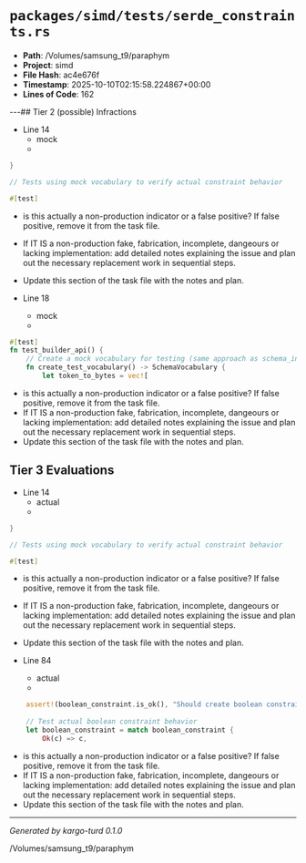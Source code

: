 # `packages/simd/tests/serde_constraints.rs`

- **Path**: /Volumes/samsung_t9/paraphym
- **Project**: simd
- **File Hash**: ac4e676f  
- **Timestamp**: 2025-10-10T02:15:58.224867+00:00  
- **Lines of Code**: 162

---## Tier 2 (possible) Infractions 


- Line 14
  - mock
  - 

```rust
}

// Tests using mock vocabulary to verify actual constraint behavior

#[test]
```

- is this actually a non-production indicator or a false positive? If false positive, remove it from the task file.
- If IT IS a non-production fake, fabrication, incomplete, dangeours or lacking implementation: add detailed notes explaining the issue and plan out the necessary replacement work in sequential steps. 
- Update this section of the task file with the notes and plan.


- Line 18
  - mock
  - 

```rust
#[test]
fn test_builder_api() {
    // Create a mock vocabulary for testing (same approach as schema_index.rs tests)
    fn create_test_vocabulary() -> SchemaVocabulary {
        let token_to_bytes = vec![
```

- is this actually a non-production indicator or a false positive? If false positive, remove it from the task file.
- If IT IS a non-production fake, fabrication, incomplete, dangeours or lacking implementation: add detailed notes explaining the issue and plan out the necessary replacement work in sequential steps. 
- Update this section of the task file with the notes and plan.

## Tier 3 Evaluations


- Line 14
  - actual
  - 

```rust
}

// Tests using mock vocabulary to verify actual constraint behavior

#[test]
```

- is this actually a non-production indicator or a false positive? If false positive, remove it from the task file.
- If IT IS a non-production fake, fabrication, incomplete, dangeours or lacking implementation: add detailed notes explaining the issue and plan out the necessary replacement work in sequential steps. 
- Update this section of the task file with the notes and plan.


- Line 84
  - actual
  - 

```rust
    assert!(boolean_constraint.is_ok(), "Should create boolean constraint");
    
    // Test actual boolean constraint behavior
    let boolean_constraint = match boolean_constraint {
        Ok(c) => c,
```

- is this actually a non-production indicator or a false positive? If false positive, remove it from the task file.
- If IT IS a non-production fake, fabrication, incomplete, dangeours or lacking implementation: add detailed notes explaining the issue and plan out the necessary replacement work in sequential steps. 
- Update this section of the task file with the notes and plan.

---

*Generated by kargo-turd 0.1.0*

/Volumes/samsung_t9/paraphym